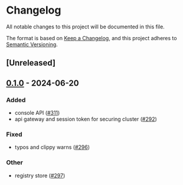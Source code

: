 # Changelog
All notable changes to this project will be documented in this file.

The format is based on [Keep a Changelog](https://keepachangelog.com/en/1.0.0/),
and this project adheres to [Semantic Versioning](https://semver.org/spec/v2.0.0.html).

## [Unreleased]

## [0.1.0](https://github.com/luongngocminh/decentralized-media-server/releases/tag/media-server-secure-v0.1.0) - 2024-06-20

### Added
- console API ([#311](https://github.com/luongngocminh/decentralized-media-server/pull/311))
- api gateway and session token for securing cluster ([#292](https://github.com/luongngocminh/decentralized-media-server/pull/292))

### Fixed
- typos and clippy warns ([#296](https://github.com/luongngocminh/decentralized-media-server/pull/296))

### Other
- registry store ([#297](https://github.com/luongngocminh/decentralized-media-server/pull/297))

